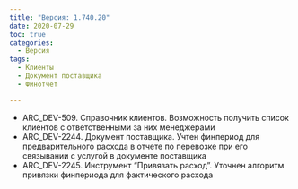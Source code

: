 ```yaml
---
title: "Версия: 1.740.20"
date: 2020-07-29
toc: true
categories:
  - Версия
tags:
  - Клиенты
  - Документ поставщика
  - Финотчет

---
```


-   ARC_DEV-509. Справочник клиентов. Возможность получить список клиентов с ответственными за них менеджерами
-   ARC_DEV-2244. Документ поставщика. Учтен финпериод для предварительного расхода в отчете по перевозке при его связывании с услугой в документе поставщика
-   ARC_DEV-2245. Инструмент “Привязать расход”. Уточнен алгоритм привязки финпериода для фактического расхода
